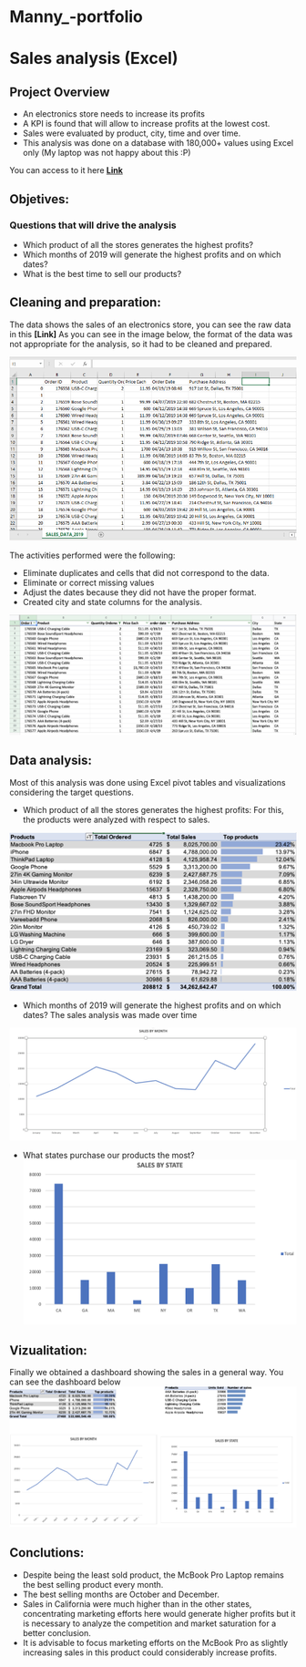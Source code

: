 # Manny_-portfolio

# Sales analysis (Excel)

## Project Overview
- An electronics store needs to increase its profits
- A KPI is found that will allow to increase profits at the lowest cost.
- Sales were evaluated by product, city, time and over time.
- This analysis was done on a database with 180,000+ values using Excel only 
(My laptop was not happy about this :P)

You can access to it here **[Link](https://github.com/emmathedata/Sales-analysis-Excel-)**

## Objetives:
### Questions that will drive the analysis
- Which product of all the stores generates the highest profits?
- Which months of 2019 will generate the highest profits and on which dates?
- What is the best time to sell our products?

## Cleaning and preparation:
The data shows the sales of an electronics store, you can see the raw data in this **[Link]**
As you can see in the image below, the format of the data was not appropriate for the analysis, so it had to be cleaned and prepared. 

![Raw Data](images/Rawdata.PNG)

The activities performed were the following:
- Eliminate duplicates and cells that did not correspond to the data.
- Eliminate or correct missing values
- Adjust the dates because they did not have the proper format.
- Created city and state columns for the analysis.

![Cleaned Data](images/Cleandata.png)

## Data analysis:
Most of this analysis was done using Excel pivot tables and visualizations considering the target questions.

- Which product of all the stores generates the highest profits: For this, the products were analyzed with respect to sales.

![Top products](images/Top_products.png)

- Which months of 2019 will generate the highest profits and on which dates? The sales analysis was made over time

![Sales by Month](images/Sales_by_month.png)

- What states purchase our products the most?
![Sales by State](images/Sales_by_State.png)


## Vizualitation:
Finally we obtained a dashboard showing the sales in a general way.
You can see the dashboard below 
![Sales Overview](images/overview.png)

## Conclutions:
- Despite being the least sold product, the McBook Pro Laptop remains the best selling product every month.
- The best selling months are October and December.
- Sales in California were much higher than in the other states, concentrating marketing efforts here would generate higher profits but it is necessary to analyze the competition and market saturation for a better conclusion.
- It is advisable to focus marketing efforts on the McBook Pro as slightly increasing sales in this product could considerably increase profits.
